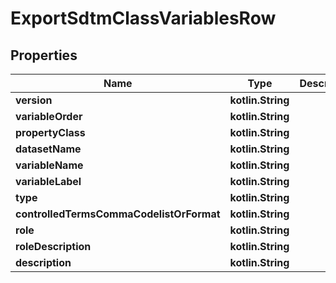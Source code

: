 
# ExportSdtmClassVariablesRow

## Properties
| Name | Type | Description | Notes |
| ------------ | ------------- | ------------- | ------------- |
| **version** | **kotlin.String** |  |  [optional] |
| **variableOrder** | **kotlin.String** |  |  [optional] |
| **propertyClass** | **kotlin.String** |  |  [optional] |
| **datasetName** | **kotlin.String** |  |  [optional] |
| **variableName** | **kotlin.String** |  |  [optional] |
| **variableLabel** | **kotlin.String** |  |  [optional] |
| **type** | **kotlin.String** |  |  [optional] |
| **controlledTermsCommaCodelistOrFormat** | **kotlin.String** |  |  [optional] |
| **role** | **kotlin.String** |  |  [optional] |
| **roleDescription** | **kotlin.String** |  |  [optional] |
| **description** | **kotlin.String** |  |  [optional] |



